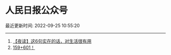 # 人民日报公众号

最近更新时间: 2022-09-25 10:55:20

--- 
1. [【夜读】这6句实在的话，对生活很有用](https://mp.weixin.qq.com/s/VLsCoP8BjfT3bAF3-gobQA) 
2. [159+601！](https://mp.weixin.qq.com/s/mXHgrj2MkPWbpxxLxnwIYQ) 
